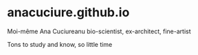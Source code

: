 # anacuciure.github.io
Moi-même Ana Cuciureanu bio-scientist, ex-architect, fine-artist

Tons to study and know, so little time
